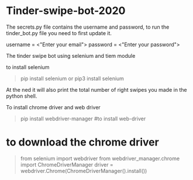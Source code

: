 # Tinder-swipe-bot-2020
The secrets.py file contains the username and password, to run the tinder_bot.py file you need to first update it.

username = <"Enter your email">
password = <"Enter your password">


The tinder swipe bot using selenium and tiem module

to install selenium

>pip install selenium or pip3 install selenium

At the ned it will also print the total number of right swipes you made in the python shell.

To install chrome driver and web driver

>pip install webdriver-manager #to install web-driver

# to download the chrome driver 
>from selenium import webdriver
>from webdriver_manager.chrome import ChromeDriverManager
>driver = webdriver.Chrome(ChromeDriverManager().install())

